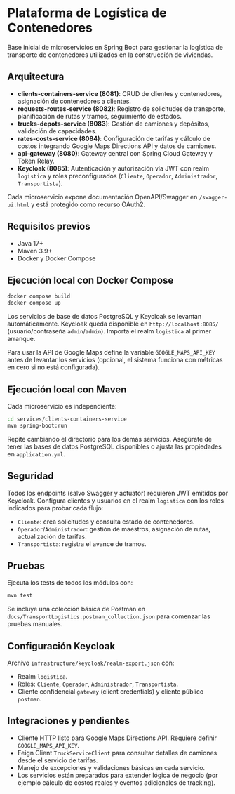 # Plataforma de Logística de Contenedores

Base inicial de microservicios en Spring Boot para gestionar la logística de transporte de contenedores utilizados en la construcción de viviendas.

## Arquitectura

- **clients-containers-service (8081)**: CRUD de clientes y contenedores, asignación de contenedores a clientes.
- **requests-routes-service (8082)**: Registro de solicitudes de transporte, planificación de rutas y tramos, seguimiento de estados.
- **trucks-depots-service (8083)**: Gestión de camiones y depósitos, validación de capacidades.
- **rates-costs-service (8084)**: Configuración de tarifas y cálculo de costos integrando Google Maps Directions API y datos de camiones.
- **api-gateway (8080)**: Gateway central con Spring Cloud Gateway y Token Relay.
- **Keycloak (8085)**: Autenticación y autorización vía JWT con realm `logistica` y roles preconfigurados (`Cliente`, `Operador`, `Administrador`, `Transportista`).

Cada microservicio expone documentación OpenAPI/Swagger en `/swagger-ui.html` y está protegido como recurso OAuth2.

## Requisitos previos

- Java 17+
- Maven 3.9+
- Docker y Docker Compose

## Ejecución local con Docker Compose

```bash
docker compose build
docker compose up
```

Los servicios de base de datos PostgreSQL y Keycloak se levantan automáticamente. Keycloak queda disponible en `http://localhost:8085/` (usuario/contraseña `admin`/`admin`). Importa el realm `logistica` al primer arranque.

Para usar la API de Google Maps define la variable `GOOGLE_MAPS_API_KEY` antes de levantar los servicios (opcional, el sistema funciona con métricas en cero si no está configurada).

## Ejecución local con Maven

Cada microservicio es independiente:

```bash
cd services/clients-containers-service
mvn spring-boot:run
```

Repite cambiando el directorio para los demás servicios. Asegúrate de tener las bases de datos PostgreSQL disponibles o ajusta las propiedades en `application.yml`.

## Seguridad

Todos los endpoints (salvo Swagger y actuator) requieren JWT emitidos por Keycloak. Configura clientes y usuarios en el realm `logistica` con los roles indicados para probar cada flujo:

- `Cliente`: crea solicitudes y consulta estado de contenedores.
- `Operador`/`Administrador`: gestión de maestros, asignación de rutas, actualización de tarifas.
- `Transportista`: registra el avance de tramos.

## Pruebas

Ejecuta los tests de todos los módulos con:

```bash
mvn test
```

Se incluye una colección básica de Postman en `docs/TransportLogistics.postman_collection.json` para comenzar las pruebas manuales.

## Configuración Keycloak

Archivo `infrastructure/keycloak/realm-export.json` con:

- Realm `logistica`.
- Roles: `Cliente`, `Operador`, `Administrador`, `Transportista`.
- Cliente confidencial `gateway` (client credentials) y cliente público `postman`.

## Integraciones y pendientes

- Cliente HTTP listo para Google Maps Directions API. Requiere definir `GOOGLE_MAPS_API_KEY`.
- Feign Client `TruckServiceClient` para consultar detalles de camiones desde el servicio de tarifas.
- Manejo de excepciones y validaciones básicas en cada servicio.
- Los servicios están preparados para extender lógica de negocio (por ejemplo cálculo de costos reales y eventos adicionales de tracking).
 